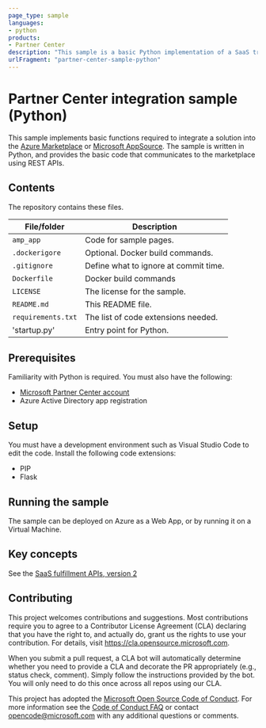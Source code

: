 ```yaml
---
page_type: sample
languages:
- python
products:
- Partner Center
description: "This sample is a basic Python implementation of a SaaS transact app for the Microsoft Partner Center."
urlFragment: "partner-center-sample-python"
---
```


# Partner Center integration sample (Python)

<!-- 
Guidelines on README format: https://review.docs.microsoft.com/help/onboard/admin/samples/concepts/readme-template?branch=master

Guidance on onboarding samples to docs.microsoft.com/samples: https://review.docs.microsoft.com/help/onboard/admin/samples/process/onboarding?branch=master

Taxonomies for products and languages: https://review.docs.microsoft.com/new-hope/information-architecture/metadata/taxonomies?branch=master
-->

This sample implements basic functions required to integrate a solution into the [Azure Marketplace](https://azuremarketplace.microsoft.com) or [Microsoft AppSource](https://appsource.microsoft.com). The sample is written in Python, and provides the basic code that communicates to the marketplace using REST APIs.

## Contents

The repository contains these files.

| File/folder       | Description                                |
|-------------------|--------------------------------------------|
| `amp_app`         | Code for sample pages.                     |
| `.dockerigore`    | Optional. Docker build commands.           |
| `.gitignore`      | Define what to ignore at commit time.      |
| `Dockerfile  `    | Docker build commands                      |
| `LICENSE        ` | The license for the sample.               |
| `README.md`       | This README file.                          |
| `requirements.txt`| The list of code extensions needed.        |
| 'startup.py'       | Entry point for Python. |

## Prerequisites

Familiarity with Python is required. You must also have the following:

- [Microsoft Partner Center account](https://partner.microsoft.com/en-us/dashboard/home)
- Azure Active Directory app registration

## Setup

You must have a development environment such as Visual Studio Code to edit the code. Install the following code extensions:

- PIP
- Flask

## Running the sample

The sample can be deployed on Azure as a Web App, or by running it on a Virtual Machine.  

## Key concepts

See the [SaaS fulfillment APIs, version 2](https://docs.microsoft.com/azure/marketplace/partner-center-portal/pc-saas-fulfillment-api-v2)

## Contributing

This project welcomes contributions and suggestions.  Most contributions require you to agree to a
Contributor License Agreement (CLA) declaring that you have the right to, and actually do, grant us
the rights to use your contribution. For details, visit https://cla.opensource.microsoft.com.

When you submit a pull request, a CLA bot will automatically determine whether you need to provide
a CLA and decorate the PR appropriately (e.g., status check, comment). Simply follow the instructions
provided by the bot. You will only need to do this once across all repos using our CLA.

This project has adopted the [Microsoft Open Source Code of Conduct](https://opensource.microsoft.com/codeofconduct/).
For more information see the [Code of Conduct FAQ](https://opensource.microsoft.com/codeofconduct/faq/) or
contact [opencode@microsoft.com](mailto:opencode@microsoft.com) with any additional questions or comments.